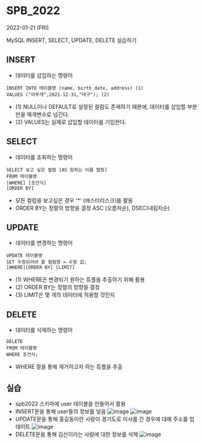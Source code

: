 # SPB_2022

2022-01-21 (FRI)

MySQL INSERT, SELECT, UPDATE, DELETE 실습하기

## INSERT
- 데이터를 삽입하는 명령어
```
INSERT INTO 테이블명 (name, birth_date, address) (1)
VALUES ("아무개",2021-12-31,"대구"); (2)
```
- (1) NULL이나 DEFAULT로 설정된 컬럼도 존재하기 때문에, 데이터를 삽입할 부분만을 매개변수로 넘긴다.
- (2) VALUES는 실제로 삽입할 데이터를 기입한다.

## SELECT
- 데이터를 조회하는 명령어
```
SELECT 보고 싶은 컬럼 [AS 원하는 이름 맵핑]
FROM 테이블명
[WHERE] [조건식]
[ORDER BY]
```
- 모든 컬럼을 보고싶은 경우 '*' (애스터리스크)를 활용
- ORDER BY는 정렬의 방향을 결정 ASC (오름차순), DSEC(내림차순)

## UPDATE
- 데이터를 변경하는 명령어
```
UPDATE 테이블명
SET 수정되어야 할 컬럼명 = 수정 값;
[WHERE][ORDER BY] [LIMIT]
```
- (1) WHERE은 변경되기 원하는 튜플을 추출하기 위해 활용
- (2) ORDER BY는 정렬의 방향을 결정
- (3) LIMIT은 몇 개의 데이터에 적용할 것인지

## DELETE
- 데이터를 삭제하는 명령어
```
DELETE
FROM 테이블명
WHERE 조건식;
```
- WHERE 절을 통해 제거하고자 하는 튜플을 추출

## 실습
- spb2022 스키마에 user 테이블을 만들어서 활용
- INSERT문을 통해 user들의 정보를 넣음
![image](https://user-images.githubusercontent.com/87357541/150520065-255b23d9-b67e-4cbe-a674-895aa93caf06.png)
![image](https://user-images.githubusercontent.com/87357541/150520259-a1aec31c-779c-4a65-89b1-54e76bdfe264.png)
- UPDATE문을 통해 홍길동이란 사람이 경기도로 이사를 간 경우에 대해 주소를 업데이트
![image](https://user-images.githubusercontent.com/87357541/150520428-ae37509c-c0bb-4252-ab9b-6a5ea966627f.png)
- DELETE문을 통해 김산이라는 사람에 대한 정보를 삭제
![image](https://user-images.githubusercontent.com/87357541/150521030-cd7cd8f8-214c-42f4-a7a4-6caed7edaeb3.png)

